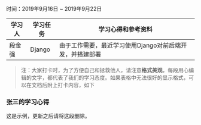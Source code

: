 时间：2019年9月16日 ~ 2019年9月22日

| 学习人  | 学习任务   | 学习心得和参考资料                       |
| ---- | ------ | ------------------------------- |
| 段金强  | Django | 由于工作需要，最近学习使用Django对前后端开发，并搭建部署 |

> 注：大家打卡时，为了方便自己和拯救他人，请注意**格式美观**，每段用心编辑的文字，都代表了我们的学习态度。如果表格中无法很好的显示格式，可以在文档后附上打卡内容，如下

### 张三的学习心得
这是示例，更新之后请将这段删除。

